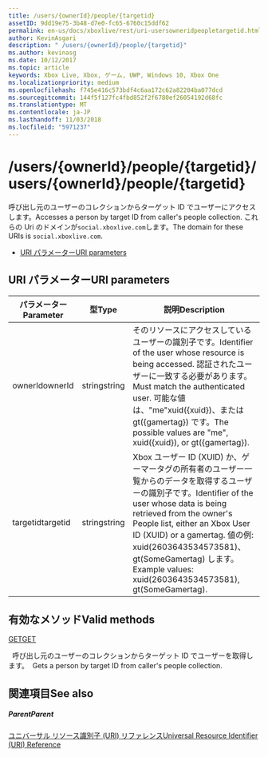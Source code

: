 ```yaml
---
title: /users/{ownerId}/people/{targetid}
assetID: 9dd19e75-3b48-d7e0-fc65-6760c15ddf62
permalink: en-us/docs/xboxlive/rest/uri-usersowneridpeopletargetid.html
author: KevinAsgari
description: " /users/{ownerId}/people/{targetid}"
ms.author: kevinasg
ms.date: 10/12/2017
ms.topic: article
keywords: Xbox Live, Xbox, ゲーム, UWP, Windows 10, Xbox One
ms.localizationpriority: medium
ms.openlocfilehash: f745e416c573bdf4c6aa172c62a82204ba077dcd
ms.sourcegitcommit: 144f5f127fc4fbd852f2f6780ef26054192d68fc
ms.translationtype: MT
ms.contentlocale: ja-JP
ms.lasthandoff: 11/03/2018
ms.locfileid: "5971237"
---
```

# <a name="usersowneridpeopletargetid"></a><span data-ttu-id="b7c59-104">/users/{ownerId}/people/{targetid}</span><span class="sxs-lookup"><span data-stu-id="b7c59-104">/users/{ownerId}/people/{targetid}</span></span>
<span data-ttu-id="b7c59-105">呼び出し元のユーザーのコレクションからターゲット ID でユーザーにアクセスします。</span><span class="sxs-lookup"><span data-stu-id="b7c59-105">Accesses a person by target ID from caller's people collection.</span></span> <span data-ttu-id="b7c59-106">これらの Uri のドメインが`social.xboxlive.com`します。</span><span class="sxs-lookup"><span data-stu-id="b7c59-106">The domain for these URIs is `social.xboxlive.com`.</span></span>
 
  * [<span data-ttu-id="b7c59-107">URI パラメーター</span><span class="sxs-lookup"><span data-stu-id="b7c59-107">URI parameters</span></span>](#ID4EV)
 
<a id="ID4EV"></a>

 
## <a name="uri-parameters"></a><span data-ttu-id="b7c59-108">URI パラメーター</span><span class="sxs-lookup"><span data-stu-id="b7c59-108">URI parameters</span></span>
 
| <span data-ttu-id="b7c59-109">パラメーター</span><span class="sxs-lookup"><span data-stu-id="b7c59-109">Parameter</span></span>| <span data-ttu-id="b7c59-110">型</span><span class="sxs-lookup"><span data-stu-id="b7c59-110">Type</span></span>| <span data-ttu-id="b7c59-111">説明</span><span class="sxs-lookup"><span data-stu-id="b7c59-111">Description</span></span>| 
| --- | --- | --- | 
| <span data-ttu-id="b7c59-112">ownerId</span><span class="sxs-lookup"><span data-stu-id="b7c59-112">ownerId</span></span>| <span data-ttu-id="b7c59-113">string</span><span class="sxs-lookup"><span data-stu-id="b7c59-113">string</span></span>| <span data-ttu-id="b7c59-114">そのリソースにアクセスしているユーザーの識別子です。</span><span class="sxs-lookup"><span data-stu-id="b7c59-114">Identifier of the user whose resource is being accessed.</span></span> <span data-ttu-id="b7c59-115">認証されたユーザーに一致する必要があります。</span><span class="sxs-lookup"><span data-stu-id="b7c59-115">Must match the authenticated user.</span></span> <span data-ttu-id="b7c59-116">可能な値は、"me"xuid({xuid})、または gt({gamertag}) です。</span><span class="sxs-lookup"><span data-stu-id="b7c59-116">The possible values are "me", xuid({xuid}), or gt({gamertag}).</span></span>| 
| <span data-ttu-id="b7c59-117">targetid</span><span class="sxs-lookup"><span data-stu-id="b7c59-117">targetid</span></span>| <span data-ttu-id="b7c59-118">string</span><span class="sxs-lookup"><span data-stu-id="b7c59-118">string</span></span>| <span data-ttu-id="b7c59-119">Xbox ユーザー ID (XUID) か、ゲーマータグの所有者のユーザー一覧からのデータを取得するユーザーの識別子です。</span><span class="sxs-lookup"><span data-stu-id="b7c59-119">Identifier of the user whose data is being retrieved from the owner's People list, either an Xbox User ID (XUID) or a gamertag.</span></span> <span data-ttu-id="b7c59-120">値の例: xuid(2603643534573581)、gt(SomeGamertag) します。</span><span class="sxs-lookup"><span data-stu-id="b7c59-120">Example values: xuid(2603643534573581), gt(SomeGamertag).</span></span>| 
  
<a id="ID4EQB"></a>

 
## <a name="valid-methods"></a><span data-ttu-id="b7c59-121">有効なメソッド</span><span class="sxs-lookup"><span data-stu-id="b7c59-121">Valid methods</span></span>

[<span data-ttu-id="b7c59-122">GET</span><span class="sxs-lookup"><span data-stu-id="b7c59-122">GET</span></span>](uri-usersowneridpeopletargetidget.md)

<span data-ttu-id="b7c59-123">&nbsp;&nbsp;呼び出し元のユーザーのコレクションからターゲット ID でユーザーを取得します。</span><span class="sxs-lookup"><span data-stu-id="b7c59-123">&nbsp;&nbsp;Gets a person by target ID from caller's people collection.</span></span>
 
<a id="ID4E1B"></a>

 
## <a name="see-also"></a><span data-ttu-id="b7c59-124">関連項目</span><span class="sxs-lookup"><span data-stu-id="b7c59-124">See also</span></span>
 
<a id="ID4E3B"></a>

 
##### <a name="parent"></a><span data-ttu-id="b7c59-125">Parent</span><span class="sxs-lookup"><span data-stu-id="b7c59-125">Parent</span></span> 

[<span data-ttu-id="b7c59-126">ユニバーサル リソース識別子 (URI) リファレンス</span><span class="sxs-lookup"><span data-stu-id="b7c59-126">Universal Resource Identifier (URI) Reference</span></span>](../atoc-xboxlivews-reference-uris.md)

   